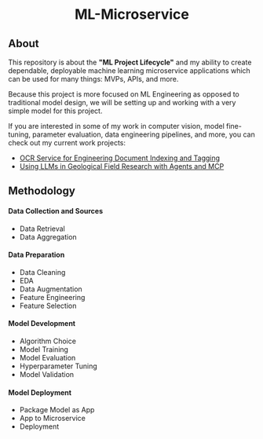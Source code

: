 

<h1 align="center">
    ML-Microservice
</h1>

## About

This repository is about the **"ML Project Lifecycle"** and my ability to create dependable, deployable machine learning microservice applications which can be used for many things: MVPs, APIs, and more.

Because this project is more focused on ML Engineering as opposed to traditional model design, we will be setting up and working with a very simple model for this project.

If you are interested in some of my work in computer vision, model fine-tuning, parameter evaluation, data engineering pipelines, and more, you can check out my current work projects:
* [OCR Service for Engineering Document Indexing and Tagging](https://github.com/dbchristenson/bab-aat)
* [Using LLMs in Geological Field Research with Agents and MCP](https://github.com/dbchristenson/aei-intelligence)

## Methodology

#### Data Collection and Sources
* Data Retrieval
* Data Aggregation

#### Data Preparation
* Data Cleaning
* EDA
* Data Augmentation
* Feature Engineering
* Feature Selection

#### Model Development
* Algorithm Choice
* Model Training
* Model Evaluation
* Hyperparameter Tuning
* Model Validation

#### Model Deployment
* Package Model as App
* App to Microservice
* Deployment
